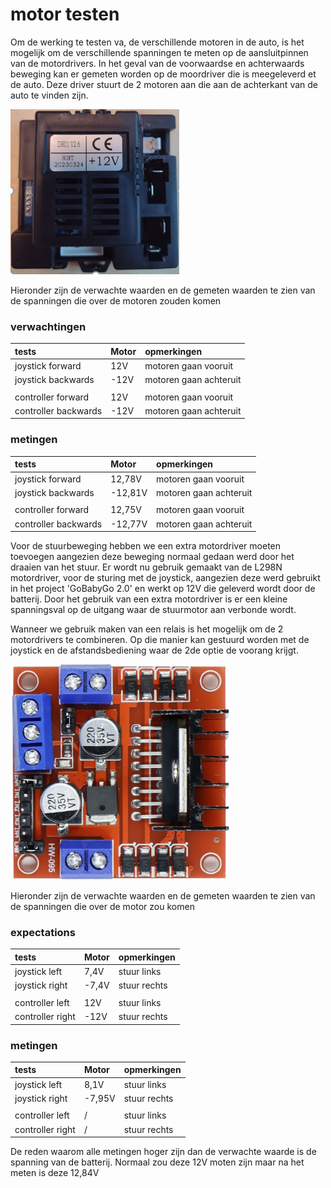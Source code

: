 # motor testen
Om de werking te testen va, de verschillende motoren in de auto, is het mogelijk om de verschillende spanningen te meten op de aansluitpinnen van de motordrivers. In het geval van de voorwaardse en achterwaards beweging kan er gemeten worden op de moordriver die is meegeleverd et de auto. Deze driver stuurt de 2 motoren aan die aan de achterkant van de auto te vinden zijn.

![motordriver1](/Images/motordriver1.PNG "motordriver meegeleverd met de auto")

Hieronder zijn de verwachte waarden en de gemeten waarden te zien van de spanningen die over de motoren zouden komen
### verwachtingen
tests|Motor|opmerkingen
:---------------------|:------|:----------------------------------------------
joystick forward | 12V | motoren gaan vooruit
joystick backwards | -12V | motoren gaan achteruit
||
controller forward | 12V | motoren gaan vooruit
controller backwards | -12V | motoren gaan achteruit

### metingen
tests|Motor|opmerkingen
:---------------------|:------|:----------------------------------------------
joystick forward | 12,78V | motoren gaan vooruit
joystick backwards | -12,81V | motoren gaan achteruit
||
controller forward | 12,75V | motoren gaan vooruit
controller backwards | -12,77V | motoren gaan achteruit

Voor de stuurbeweging hebben we een extra motordriver moeten toevoegen aangezien deze beweging normaal gedaan werd door het draaien van het stuur. Er wordt nu gebruik gemaakt van de L298N motordriver, voor de sturing met de joystick, aangezien deze werd gebruikt in het project 'GoBabyGo 2.0' en werkt op 12V die geleverd wordt door de batterij. Door het gebruik van een extra motordriver is er een kleine spanningsval op de uitgang waar de stuurmotor aan verbonde wordt.

Wanneer we gebruik maken van een relais is het mogelijk om de 2 motordrivers te combineren. Op die manier kan gestuurd worden met de joystick en de afstandsbediening waar de 2de optie de voorang krijgt.

![motordriver1](/Images/motordriver2.PNG "extra motordriver")

Hieronder zijn de verwachte waarden en de gemeten waarden te zien van de spanningen die over de motor zou komen
### expectations
tests|Motor|opmerkingen
:---------------------|:------|:----------------------------------------------
joystick left | 7,4V | stuur links
joystick right | -7,4V | stuur rechts
||
controller left | 12V | stuur links
controller right | -12V | stuur rechts
### metingen
tests|Motor|opmerkingen
:---------------------|:------|:----------------------------------------------
joystick left | 8,1V | stuur links
joystick right | -7,95V  | stuur rechts
||
controller left | / | stuur links
controller right | / | stuur rechts

De reden waarom alle metingen hoger zijn dan de verwachte waarde is de spanning van de batterij. Normaal zou deze 12V moten zijn maar na het meten is deze 12,84V
